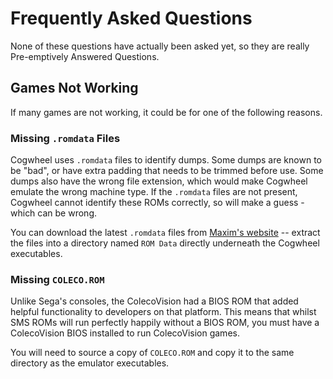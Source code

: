 # Frequently Asked Questions #

None of these questions have actually been asked yet, so they are really Pre-emptively Answered Questions.

## Games Not Working ##

If many games are not working, it could be for one of the following reasons.

### Missing `.romdata` Files ###
Cogwheel uses `.romdata` files to identify dumps. Some dumps are known to be "bad", or have extra padding that needs to be trimmed before use. Some dumps also have the wrong file extension, which would make Cogwheel emulate the wrong machine type. If the `.romdata` files are not present, Cogwheel cannot identify these ROMs correctly, so will make a guess - which can be wrong.

You can download the latest `.romdata` files from [Maxim's website](http://www.smspower.org/maxim/smschecker/datafiles/) -- extract the files into a directory named `ROM Data` directly underneath the Cogwheel executables.

### Missing `COLECO.ROM` ###
Unlike Sega's consoles, the ColecoVision had a BIOS ROM that added helpful functionality to developers on that platform. This means that whilst SMS ROMs will run perfectly happily without a BIOS ROM, you must have a ColecoVision BIOS installed to run ColecoVision games.

You will need to source a copy of `COLECO.ROM` and copy it to the same directory as the emulator executables.